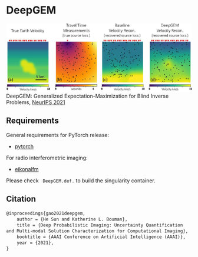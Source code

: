 # DeepGEM

![overview image](https://github.com/angelafgao/DeepGEM/blob/main/teaser.jpg)
DeepGEM: Generalized Expectation-Maximization for Blind Inverse Problems, [NeurIPS 2021]()

## Requirements
General requirements for PyTorch release:
* [pytorch](https://pytorch.org/)

For radio interferometric imaging:
* [eikonalfm](https://pypi.org/project/eikonalfm/)

Please check ``` DeepGEM.def.``` to build the singularity container.

## Citation
```
@inproceedings{gao2021deepgem,
    author = {He Sun and Katherine L. Bouman},
    title = {Deep Probabilistic Imaging: Uncertainty Quantification and Multi-modal Solution Characterization for Computational Imaging},
    booktitle = {AAAI Conference on Artificial Intelligence (AAAI)},
    year = {2021},
}
```

